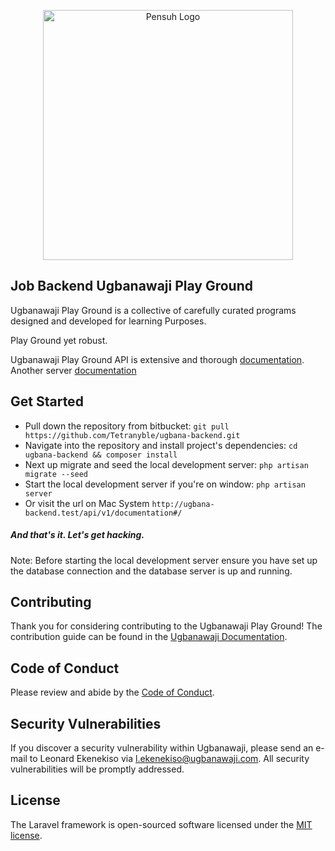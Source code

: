 <p align="center">
    <a href="https://ugbanawaji.com/api/v1/documentation" target="_blank">
        <img src="https://media.licdn.com/dms/image/C4D16AQGXE5mUQHQTQA/profile-displaybackgroundimage-shrink_200_800/0/1621539157957?e=1717027200&amp;v=beta&amp;t=Z7ztgmcfAUZ3vao5VXLbm9PMmqf7WUjBLl-LpN1VM2I" alt="Pensuh Logo" width="400">
    </a>
</p>

<p align="center">

</p>

## Job Backend Ugbanawaji Play Ground

Ugbanawaji Play Ground is a collective of carefully curated programs designed and developed for learning Purposes.

Play Ground yet robust.


Ugbanawaji Play Ground API is extensive and thorough [documentation](https://ugbanawaji.com/api/v1/documentation).
Another server [documentation](https://api.ugbanawaji.com/api/v1/documentation)

## Get Started

- Pull down the repository from bitbucket:
  `git pull https://github.com/Tetranyble/ugbana-backend.git`
- Navigate into the repository and install project's dependencies:
  `cd ugbana-backend && composer install`
- Next up migrate and seed the local development server:
  `php artisan migrate --seed`
- Start the local development server if you're on window: `php artisan server`
- Or visit the url on Mac System `http://ugbana-backend.test/api/v1/documentation#/`

##### And that's it. Let's get hacking.


Note: Before starting the local development server ensure you have set up the database connection and the database server is up and running.


## Contributing

Thank you for considering contributing to the Ugbanawaji Play Ground! The contribution guide can be found in the [Ugbanawaji Documentation](https://ugbanawaji.com/docs/contributions).

## Code of Conduct

Please review and abide by the [Code of Conduct](https://ugbanawaji.com/api/contributions#code-of-conduct).

## Security Vulnerabilities

If you discover a security vulnerability within Ugbanawaji, please send an e-mail to Leonard Ekenekiso via [l.ekenekiso@ugbanawaji.com](l.ekenekiso@ugbanawaji.com). All security vulnerabilities will be promptly addressed.

## License

The Laravel framework is open-sourced software licensed under the [MIT license](https://opensource.org/licenses/MIT).
